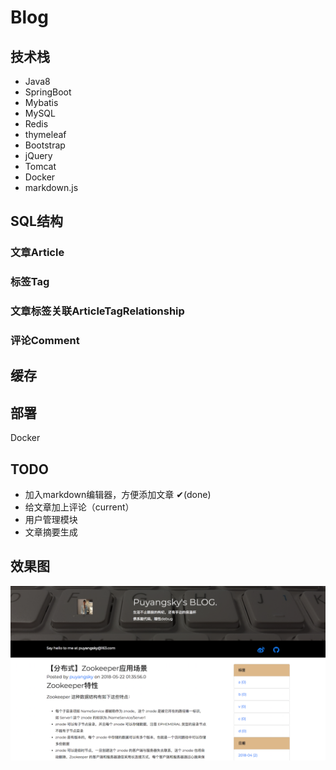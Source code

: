# Blog 

## 技术栈

- Java8
- SpringBoot
- Mybatis
- MySQL
- Redis
- thymeleaf
- Bootstrap
- jQuery
- Tomcat
- Docker
- markdown.js

## SQL结构

### 文章Article

### 标签Tag

### 文章标签关联ArticleTagRelationship

### 评论Comment

## 缓存

## 部署

Docker

## TODO

- 加入markdown编辑器，方便添加文章 ✔(done)️
- 给文章加上评论（current）
- 用户管理模块 
- 文章摘要生成

## 效果图

![文章页面截图](https://raw.githubusercontent.com/puyangsky/JavaBlog/master/screenshot/%E5%8D%9A%E5%AE%A2%E7%95%8C%E9%9D%A2.png)
